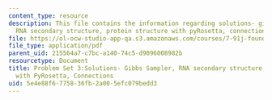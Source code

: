```yaml
---
content_type: resource
description: This file contains the information regarding solutions- gibbs Sampler,
  RNA secondary structure, protein structure with pyRosetta, connections.
file: https://ol-ocw-studio-app-qa.s3.amazonaws.com/courses/7-91j-foundations-of-computational-and-systems-biology-spring-2014/5e4e88f6775836fb2a005efc079bedd3_MIT7_91JS14_pset3_ans.pdf
file_type: application/pdf
parent_uid: 215564a7-c7bc-a140-74c5-d9096008982b
resourcetype: Document
title: Problem Set 3:Solutions- Gibbs Sampler, RNA secondary structure, Protein Structure
  with PyRosetta, Connections
uid: 5e4e88f6-7758-36fb-2a00-5efc079bedd3
---
```

